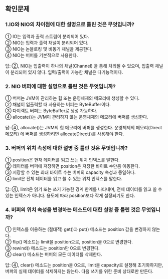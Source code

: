 ## 확인문제
### 1.IO와 NIO의 차이점에 대한 설명으로 틀린 것은 무엇입니까?
   ① IO는 입력과 출력 스트림이 분리되어 있다.  
   ② NIO는 입력과 출력 채널이 분리되어 있다.  
   ③ NIO는 논블로킹 및 비동기 채널을 제공한다.  
   ④ NIO는 버퍼를 기본적으로 사용한다.  

답: ②, NIO는 입출력이 하나의 채널(Channel) 을 통해 처리될 수 있으며, 입출력 채널이 분리되어 있지 않다. 입력/출력이 가능한 채널은 다기능적이다.

### 2. NIO 버퍼에 대한 설명으로 틀린 것은 무엇입니까?
   ① 버퍼는 JVM이 관리하는 힙 또는 운영체제의 메모리에 생성할 수 있다.  
   ② 채널이 입출력할 때 사용하는 버퍼는 ByteBuffer이다.  
   ③ 다이렉트 버퍼는 ByteBuffer로 생성 가능하다.  
   ④ allocate()는 JVM이 관리하지 않는 운영체제의 메모리에 버퍼를 생성한다.  

답: ④, allocate()는 JVM의 힙 메모리에 버퍼를 생성한다. 운영체제의 메모리(Direct 메모리) 에 버퍼를 생성하려면 allocateDirect()를 사용해야 한다.

### 3. 버퍼의 위치 속성에 대한 설명 중 틀린 것은 무엇입니까?
   ① position은 현재 데이터를 읽고 쓰는 위치 인덱스를 말한다.  
   ② 데이터를 버퍼에 저장하면 position은 저장한 바이트 수만큼 이동한다.  
   ③ 저장할 수 있는 최대 바이트 수는 버퍼의 capacity 속성과 동일하다.  
   ④ limit은 전체 데이터를 읽고 쓸 수 있는 위치 인덱스를 말한다.  

답: ④, limit은 읽기 또는 쓰기 가능한 경계 한계를 나타내며, 전체 데이터를 읽고 쓸 수 있는 인덱스가 아니다. 용도에 따라 position보다 작게 설정되기도 한다.

### 4. 버퍼의 위치 속성을 변경하는 메소드에 대한 설명 중 틀린 것은 무엇입니까?
   ① 인덱스를 이용하는 (절대적) get()과 put() 메소드는 position 값을 변경하지 않는다.  
   ② flip() 메소드는 limit을 position으로, position을 0으로 변경한다.  
   ③ rewind() 메소드는 position만 0으로 변경한다.  
   ④ clear() 메소드는 버퍼의 모든 데이터를 삭제한다.  

답: ④, clear() 메소드는 position을 0으로, limit을 capacity로 설정해 초기화하지만, 버퍼의 실제 데이터를 삭제하지는 않는다. 다음 쓰기를 위한 준비 상태로만 만든다.
